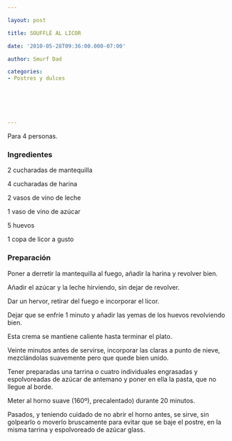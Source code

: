 ```yaml
---

layout: post

title: SOUFFLÉ AL LICOR

date: '2010-05-28T09:36:00.000-07:00'

author: Smurf Dad

categories:
- Postres y dulces






---
```


Para 4 personas.

<h3>Ingredientes</h3>

2 cucharadas de mantequilla

4 cucharadas de harina

2 vasos de vino de leche

1 vaso de vino de azúcar

5 huevos

1 copa de licor a gusto

<h3>Preparación</h3>

Poner a derretir la mantequilla al fuego, añadir la harina y revolver bien.

Añadir el azúcar y la leche hirviendo, sin dejar de revolver.

Dar un hervor, retirar del fuego e incorporar el licor.

Dejar que se enfríe 1 minuto y añadir las yemas de los  huevos revolviendo bien.

Esta crema se mantiene caliente hasta terminar el plato.

Veinte minutos antes de servirse, incorporar las claras a punto de nieve, mezclándolas suavemente pero que quede bien unido.

Tener preparadas una tarrina o cuatro individuales engrasadas y espolvoreadas de azúcar de antemano y poner en ella la pasta, que no llegue al borde.

Meter al horno suave (160º), precalentado) durante 20 minutos.

Pasados, y teniendo cuidado de no abrir el horno antes, se sirve, sin golpearlo o moverlo bruscamente para evitar que se baje el postre, en la misma tarrina y espolvoreado de azúcar glass.